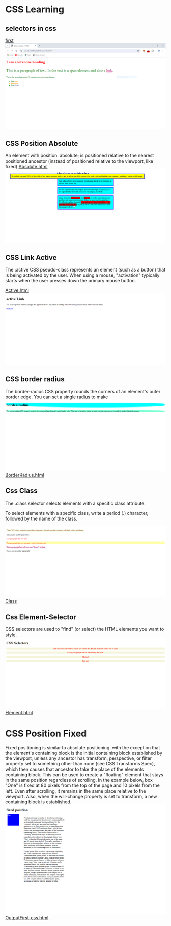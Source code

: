 # CSS Learning

## selectors in css

[first](./first-css-index.html)
![first](./images/first-css.PNG)

## CSS Position Absolute

An element with position: absolute; is positioned relative to the nearest positioned ancestor (instead of positioned relative to the viewport, like fixed)
[Absolute.html](./absolute_position.html)
![Output](./images/absolute_position.png)

## CSS Link Active

The :active CSS pseudo-class represents an element (such as a button) that is being activated by the user. When using a mouse, "activation" typically starts when the user presses down the primary mouse button.

[Active.html](./active.html)
![Output](./images/activelink.png)

## CSS border radius

The border-radius CSS property rounds the corners of an element's outer border edge. You can set a single radius to make
![Output](./images/bradius.png)
[BorderRadius.html](./border-radius.html)

## Css Class

The .class selector selects elements with a specific class attribute.

To select elements with a specific class, write a period (.) character, followed by the name of the class.

![OutputClass](./images/class.png)
[Class](./class.html)

## Css Element-Selector

CSS selectors are used to "find" (or select) the HTML elements you want to style.
![OutputElement](./images/element.png)
[Element.html](./element-selector.html)

# CSS Position Fixed

Fixed positioning is similar to absolute positioning, with the exception that the element's containing block is the
initial containing block established by the viewport, unless any ancestor has transform, perspective, or filter property
set to something other than none (see CSS Transforms Spec), which then causes that ancestor to take the place of the
elements containing block. This can be used to create a "floating" element that stays in the same position regardless of
scrolling. In the example below, box "One" is fixed at 80 pixels from the top of the page and 10 pixels from the left.
Even after scrolling, it remains in the same place relative to the viewport. Also, when the will-change property is set
to transform, a new containing block is established.
![Fixed](./images/fixedposition.png)
[OutputFirst-css.html](./first-css-index.html)
